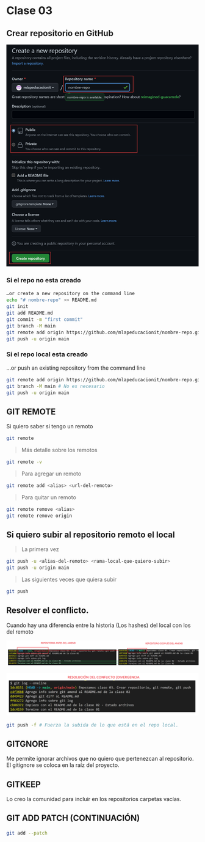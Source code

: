 # Clase 03

## Crear repositorio en GitHub

![crear-repo](imgs/creo-repo.png)

### Si el repo no esta creado

```sh
…or create a new repository on the command line
echo "# nombre-repo" >> README.md
git init
git add README.md
git commit -m "first commit"
git branch -M main
git remote add origin https://github.com/mlapeducacionit/nombre-repo.git
git push -u origin main
```

### Si el repo local esta creado

…or push an existing repository from the command line

```sh
git remote add origin https://github.com/mlapeducacionit/nombre-repo.git
git branch -M main # No es necesario
git push -u origin main
```

## GIT REMOTE
Si quiero saber si tengo un remoto

```sh
git remote
```

> Más detalle sobre los remotos

```sh
git remote -v
```

> Para agregar un remoto

```sh
git remote add <alias> <url-del-remoto>
```

> Para quitar un remoto

```sh
git remote remove <alias>
git remote remove origin
```

## Si quiero subir al repositorio remoto el local

> La primera vez

```sh
git push -u <alias-del-remoto> <rama-local-que-quiero-subir>
git push -u origin main
```

> Las siguientes veces que quiera subir

```sh
git push
```

## Resolver el conflicto. 
Cuando hay una diferencia entre la historia (Los hashes) del local con los del remoto


![conflicto-01](imgs/conflicto-01.png)

![conflicto-02](imgs/conflicto-02.png)


```sh
git push -f # Fuerza la subida de lo que está en el repo local.
```

## GITGNORE
Me permite ignorar archivos que no quiero que pertenezcan al repositorio. El gitignore se coloca en la raíz del proyecto.

## GITKEEP
Lo creo la comunidad para incluir en los repositorios carpetas vacías.

## GIT ADD PATCH (CONTINUACIÓN)

```sh
git add --patch
```




